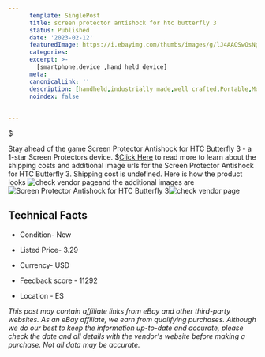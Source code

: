 ```yaml
---
      template: SinglePost
      title: screen protector antishock for htc butterfly 3
      status: Published
      date: '2023-02-12'
      featuredImage: https://i.ebayimg.com/thumbs/images/g/lJ4AAOSwOsNgupxs/s-l225.jpg
      categories: 
      excerpt: >-
        [smartphone,device ,hand held device]
      meta:
      canonicalLink: ''
      description: [handheld,industrially made,well crafted,Portable,Mobile,Compact,Convenient,Lightweight,Maneuverable,Man-portable,Miniature,Carriable,Hand-held,Light,Holdable,Transportable,Mobile device,Pocket-sized,On-the-go,Wireless,Cordless,Compact size,Convenient size, smartphone,device ,hand held device]
      noindex: false
      
        
---
```

$

Stay ahead of the game Screen Protector Antishock for HTC Butterfly 3 - a 1-star Screen Protectors device.
$[Click Here](https://www.ebay.com/itm/163145499555?hash=item25fc3ac3a3%3Ag%3AlJ4AAOSwOsNgupxs&mkevt=1&mkcid=1&mkrid=711-53200-19255-0&campid=%253CePNCampaignId%253E&customid=%253CreferenceId%253E&toolid=10049) to read more to learn about the shipping costs and additional image urls for the Screen Protector Antishock for HTC Butterfly 3. Shipping cost is undefined. Here is how the product looks ![check vendor page](https://i.ebayimg.com/thumbs/images/g/lJ4AAOSwOsNgupxs/s-l225.jpg)and the additional images are![Screen Protector Antishock for HTC Butterfly 3](https://i.ebayimg.com/images/g/lJ4AAOSwOsNgupxs/s-l960.jpg)![check vendor page](https://origin-galleryplus.ebayimg.com/ws/web/163145499555_2_0_1/225x225.jpg,https://origin-galleryplus.ebayimg.com/ws/web/163145499555_3_0_1/225x225.jpg,https://origin-galleryplus.ebayimg.com/ws/web/163145499555_4_0_1/225x225.jpg,https://origin-galleryplus.ebayimg.com/ws/web/163145499555_5_0_1/225x225.jpg,https://origin-galleryplus.ebayimg.com/ws/web/163145499555_6_0_1/225x225.jpg)



 ## Technical Facts 



     
      

 - Condition- New 


      

 - Listed Price- 3.29 


      

 - Currency- USD 


      

 - Feedback score - 11292 


      

 - Location - ES 


      
      

 *_This post may contain affiliate links from eBay and other third-party websites. As an eBay affiliate, we earn from qualifying purchases. Although we do our best to keep the information up-to-date and accurate, please check the date and all details with the vendor's website before making a purchase. Not all data may be accurate._*






